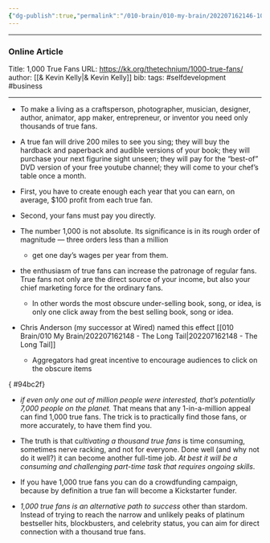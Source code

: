 ```yaml
---
{"dg-publish":true,"permalink":"/010-brain/010-my-brain/202207162146-1000-true-fans/","created":"2022-07-16T21:46:19.000-04:00","updated":"2025-03-09T22:37:07.000-04:00"}
---
```


---

### Online Article
Title: 1,000 True Fans
URL: https://kk.org/thetechnium/1000-true-fans/
author: [[& Kevin Kelly\|& Kevin Kelly]]
bib:
tags: #selfdevelopment #business 

---

- To make a living as a craftsperson, photographer, musician, designer, author, animator, app maker, entrepreneur, or inventor you need only thousands of true fans.

- A true fan will drive 200 miles to see you sing; they will buy the hardback and paperback and audible versions of your book; they will purchase your next figurine sight unseen; they will pay for the “best-of” DVD version of your free youtube channel; they will come to your chef’s table once a month.

- First, you have to create enough each year that you can earn, on average, $100 profit from each true fan.
- Second, your fans must pay you directly.

- The number 1,000 is not absolute. Its significance is in its rough order of magnitude — three orders less than a million
	- get one day’s wages per year from them.

- the enthusiasm of true fans can increase the patronage of regular fans. True fans not only are the direct source of your income, but also your chief marketing force for the ordinary fans.
	- In other words the most obscure under-selling book, song, or idea, is only one click away from the best selling book, song or idea.

- Chris Anderson (my successor at Wired) named this effect [[010 Brain/010 My Brain/202207162148 - The Long Tail\|202207162148 - The Long Tail]] 
	- Aggregators had great incentive to encourage audiences to click on the obscure items

{ #94bc2f}

- *if even only one out of million people were interested, that’s potentially 7,000 people on the planet.* That means that any 1-in-a-million appeal can find 1,000 true fans. The trick is to practically find those fans, or more accurately, to have them find you.

- The truth is that c*ultivating a thousand true fans* is time consuming, sometimes nerve racking, and not for everyone. Done well (and why not do it well?) it can become another full-time job. *At best it will be a consuming and challenging part-time task that requires ongoing skills*.

- If you have 1,000 true fans you can do a crowdfunding campaign, because by definition a true fan will become a Kickstarter funder.

- *1,000 true fans is an alternative path to success* other than stardom. Instead of trying to reach the narrow and unlikely peaks of platinum bestseller hits, blockbusters, and celebrity status, you can aim for direct connection with a thousand true fans.